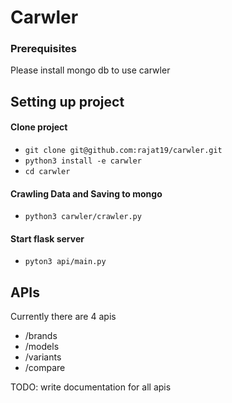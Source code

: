 # Carwler

### Prerequisites
Please install mongo db to use carwler

## Setting up project
#### Clone project
- `git clone git@github.com:rajat19/carwler.git`
- `python3 install -e carwler`
- `cd carwler`

#### Crawling Data and Saving to mongo
- `python3 carwler/crawler.py`

#### Start flask server
- `pyton3 api/main.py`


## APIs
Currently there are 4 apis
- /brands
- /models
- /variants
- /compare

TODO: write documentation for all apis